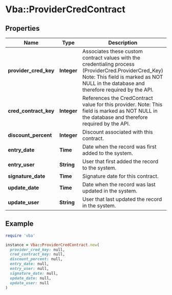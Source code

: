 # Vba::ProviderCredContract

## Properties

| Name | Type | Description | Notes |
| ---- | ---- | ----------- | ----- |
| **provider_cred_key** | **Integer** | Associates these custom contract values with the credentialing process (ProviderCred.ProviderCred_Key) Note: This field is marked as NOT NULL in the database and therefore required by the API. |  |
| **cred_contract_key** | **Integer** | References the CredContract value for this provider. Note: This field is marked as NOT NULL in the database and therefore required by the API. |  |
| **discount_percent** | **Integer** | Discount associated with this contract. | [optional] |
| **entry_date** | **Time** | Date when the record was first added to the system. | [optional] |
| **entry_user** | **String** | User that first added the record to the system. | [optional] |
| **signature_date** | **Time** | Signature date for this contract. | [optional] |
| **update_date** | **Time** | Date when the record was last updated in the system. | [optional] |
| **update_user** | **String** | User that last updated the record in the system. | [optional] |

## Example

```ruby
require 'vba'

instance = Vba::ProviderCredContract.new(
  provider_cred_key: null,
  cred_contract_key: null,
  discount_percent: null,
  entry_date: null,
  entry_user: null,
  signature_date: null,
  update_date: null,
  update_user: null
)
```

